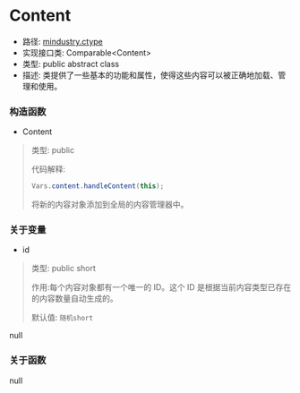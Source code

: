 # Content
- 路径: [mindustry.ctype](../ctype.md)
- 实现接口类: Comparable\<Content\>
- 类型: public abstract class
- 描述: 类提供了一些基本的功能和属性，使得这些内容可以被正确地加载、管理和使用。


### 构造函数
- Content
> 类型: public
> 
> 代码解释:
> 
> ```java 
> Vars.content.handleContent(this);
> ```
> 将新的内容对象添加到全局的内容管理器中。
> 

### 关于变量
- id
> 类型: public short
> 
> 作用:每个内容对象都有一个唯一的 ID。这个 ID 是根据当前内容类型已存在的内容数量自动生成的。
> 
> 默认值: `随机short`

null

### 关于函数
null
